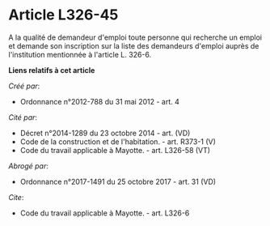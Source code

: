 # Article L326-45

A la qualité de demandeur d'emploi toute personne qui recherche un emploi et demande son inscription sur la liste des
demandeurs d'emploi auprès de l'institution mentionnée à l'article L. 326-6.

**Liens relatifs à cet article**

_Créé par_:

  - Ordonnance n°2012-788 du 31 mai 2012 - art. 4

_Cité par_:

  - Décret n°2014-1289 du 23 octobre 2014 - art. (VD)
  - Code de la construction et de l'habitation. - art. R373-1 (V)
  - Code du travail applicable à Mayotte. - art. L326-58 (VT)

_Abrogé par_:

  - Ordonnance n°2017-1491 du 25 octobre 2017 - art. 31 (VD)

_Cite_:

  - Code du travail applicable à Mayotte. - art. L326-6
